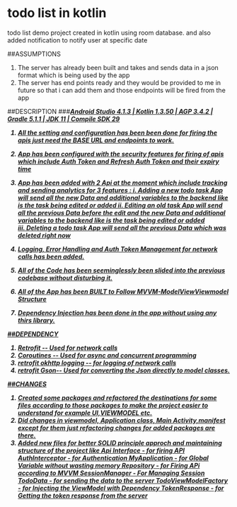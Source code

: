 # todo list in kotlin
todo list demo project created in kotlin using room database. and also added notification to notify user at specific date




##ASSUMPTIONS

1. The server has already been built and takes and sends data in a json format which is being used by the app
2. The server has end points ready and they would be provided to me in future so that i can add them and those endpoints will be fired from the app

##DESCRIPTION
###<B><I><U>Android Studio 4.1.3 | Kotlin 1.3.50 | AGP 3.4.2  | Gradle 5.1.1 | JDK 11 | Compile SDK 29 </BIU>
1. All the setting and configuration has been been done for firing the apis just need the BASE URL and endpoints to work.
2. App has been configured with the security features for firing of apis which include Auth Token and Refresh Auth Token and their expiry time
3. App has been added with 2 Api at the moment which include tracking and sending analytics for 3 features :
  i. Adding a new todo task
       App will send all the new Data and additional variables to the backend like is the task being edited or added 
 ii. Editing an old task
       App will send all the previous Data before the edit and the new Data and additional variables to the backend like is the task being edited or added  
iii. Deleting a todo task
       App will send all the previous Data which was deleted right now

4. Logging, Error Handling and Auth Token Management for network calls has been added.
5. All of the Code has been seeminglessly been slided into the previous codebase without disturbing it.
6. All of the App has been BUILT to Follow <B>MVVM-ModelViewViewmodel</B> Structure
7. Dependency Injection has been done in the app without using any thirs library.




##DEPENDENCY

1. Retrofit -- Used for network calls
2. Coroutines -- Used for async and concurrent programming
3. retrofit okhttp logging -- for logging of network calls
4. retrofit Gson-- Used for converting the Json directly to model classes.


##CHANGES  
1. Created some packages and refactored the destinations for some files according to those packages to make the project easier to understand for example UI,VIEWMODEL etc.
2. Did changes in viewmodel, Application class, Main Activity,manifest except for them just refactoring changes for added packages are there.
3. Added new files for better SOLID  principle approch and maintaining structure of the project like
    Api Interface - for firing API 
    AuthInterceptor - for Authentication 
    MyApplication - for Global Variable without wasting memory
    Repository    - for Firing APi according to MVVM 
    SessionManager - For Managing Session 
    TodoData      -  for sending the data to the server 
    TodoViewModelFactory - for Injecting the ViewModel with Dependency 
    TokenResponse - for Getting the token response from the server 
     
